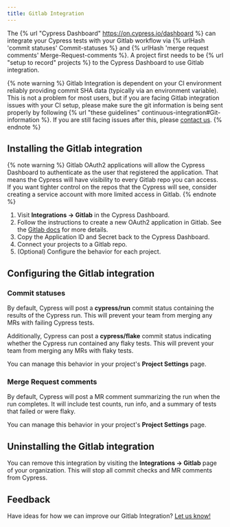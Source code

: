 ```yaml
---
title: Gitlab Integration
---
```


The {% url "Cypress Dashboard" https://on.cypress.io/dashboard %} can integrate your Cypress tests with your Gitlab workflow via {% urlHash 'commit statuses' Commit-statuses %} and {% urlHash 'merge request comments' Merge-Request-comments %}. A project first needs to be {% url "setup to record" projects %} to the Cypress Dashboard to use Gitlab integration.

{% note warning %}
Gitlab Integration is dependent on your CI environment reliably providing commit SHA data (typically via an environment variable). This is not a problem for most users, but if you are facing Gitlab integration issues with your CI setup, please make sure the git information is being sent properly by following {% url "these guidelines" continuous-integration#Git-information %}. If you are still facing issues after this, please [contact us](mailto:hello@cypress.io).
{% endnote %}

## Installing the Gitlab integration

{% note warning %}
Gitlab OAuth2 applications will allow the Cypress Dashboard to authenticate as the user that registered the application. That means the Cypress will have visibility to every Gitlab repo you can access. If you want tighter control on the repos that the Cypress will see, consider creating a service account with more limited access in Gitlab.
{% endnote %}

1. Visit **Integrations → Gitlab** in the Cypress Dashboard.
2. Follow the instructions to create a new OAuth2 application in Gitlab. See the [Gitlab docs](https://docs.gitlab.com/ee/integration/oauth_provider.html#adding-an-application-through-the-profile) for more details.
3. Copy the Application ID and Secret back to the Cypress Dashboard.
4. Connect your projects to a Gitlab repo.
5. (Optional) Configure the behavior for each project.

## Configuring the Gitlab integration

### Commit statuses

By default, Cypress will post a **cypress/run** commit status containing the results of the Cypress run. This will prevent your team from merging any MRs with failing Cypress tests.

Additionally, Cypress can post a **cypress/flake** commit status indicating whether the Cypress run contained any flaky tests. This will prevent your team from merging any MRs with flaky tests.

You can manage this behavior in your project's **Project Settings** page.

### Merge Request comments

By default, Cypress will post a MR comment summarizing the run when the run completes. It will include test counts, run info, and a summary of tests that failed or were flaky.

You can manage this behavior in your project's **Project Settings** page.

## Uninstalling the Gitlab integration

You can remove this integration by visiting the **Integrations → Gitlab** page of your organization. This will stop all commit checks and MR comments from Cypress.

## Feedback

Have ideas for how we can improve our Gitlab Integration? [Let us know!](https://portal.productboard.com/cypress-io/1-cypress-dashboard/c/48-gitlab-integration?utm_medium=social&utm_source=portal_share)
